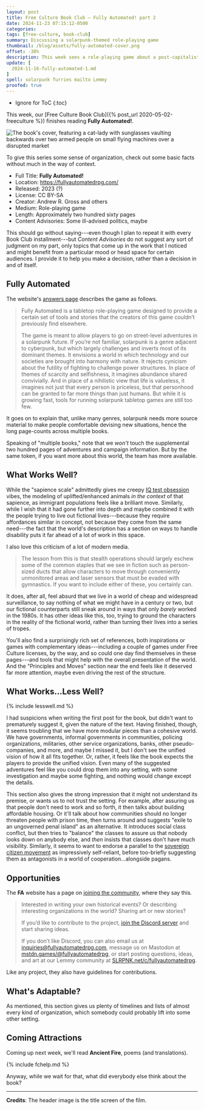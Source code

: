 ```yaml
---
layout: post
title: Free Culture Book Club — Fully Automated! part 2
date: 2024-11-23 07:15:12-0500
categories:
tags: [free-culture, book-club]
summary: Discussing a solarpunk-themed role-playing game
thumbnail: /blog/assets/fully-automated-cover.png
offset: -38%
description: This week sees a role-playing game about a post-capitalist Los Angeles.
update: [
  2024-11-16-fully-automated-1.md
]
spell: solarpunk furries mailto Lemmy
proofed: true
---
```


* Ignore for ToC
{:toc}

This week, our [Free Culture Book Club]({% post_url 2020-05-02-freeculture %}) finishes reading **Fully Automated!**.

![The book's cover, featuring a cat-lady with sunglasses vaulting backwards over two armed people on small flying machines over a disrupted market](/blog/assets/fully-automated-cover.png "I feel like the cover promises us body-modification furries that the text doesn't bother to pay off")

To give this series some sense of organization, check out some basic facts without much in the way of context.

 * Full Title:  **Fully Automated!**
 * Location:  <https://fullyautomatedrpg.com/>
 * Released:  2023 (?)
 * License:  CC BY-SA
 * Creator:  Andrew R. Gross and others
 * Medium:  Role-playing game
 * Length:  Approximately two hundred sixty pages
 * Content Advisories:  Some ill-advised politics, maybe

This should go without saying---even though I plan to repeat it with every Book Club installment---but *Content Advisories* do not suggest any sort of judgment on my part, only topics that come up in the work that I noticed and might benefit from a particular mood or head space for certain audiences.  I provide it to help you make a decision, rather than a decision in and of itself.

## Fully Automated

The website's [answers page](https://fullyautomatedrpg.com/get-answers/) describes the game as follows.

 > Fully Automated is a tabletop role-playing game designed to provide a certain set of tools and stories that the creators of this game couldn’t previously find elsewhere.
 >
 > The game is meant to allow players to go on street-level adventures in a solarpunk future. If you’re not familiar, solarpunk is a genre adjacent to cyberpunk, but which largely challenges and inverts most of its dominant themes. It envisions a world in which technology and our societies are brought into harmony with nature. It rejects cynicism about the futility of fighting to challenge power structures. In place of themes of scarcity and selfishness, it imagines abundance shared convivially. And in place of a nihilistic view that life is valueless, it imagines not just that every person is priceless, but that personhood can be granted to far more things than just humans. But while it is growing fast, tools for running solarpunk tabletop games are still too few.

It goes on to explain that, unlike many genres, solarpunk needs more source material to make people comfortable devising new situations, hence the long page-counts across multiple books.

Speaking of "multiple books," note that we *won't* touch the supplemental two hundred pages of adventures and campaign information.  But by the same token, if you want more about this world, the team has more available.

## What Works Well?

While the "sapience scale" admittedly gives me creepy [IQ test obsession](https://wellcomecollection.org/stories/exceptional-talent-and-the-trouble-with-iq-tests) vibes, the modeling of uplifted/enhanced animals *in the context* of that sapience, as immigrant populations feels like a brilliant move.  Similarly, while I wish that it had gone further into depth and maybe combined it with the people trying to live out fictional lives---because they require affordances similar in concept, not because they come from the same need---the fact that the world's description has a section on ways to handle disability puts it far ahead of a lot of work in this space.

I also love this criticism of a lot of modern media.

 > The lesson from this is that stealth operations should largely eschew some of the common staples that we see in fiction such as person-sized ducts that allow characters to move through conveniently unmonitored areas and laser sensors that must be evaded with gymnastics. If you want to include either of these, you certainly can.

It does, after all, feel absurd that we live in a world of cheap and widespread surveillance, to say nothing of what we might have in a century or two, but our fictional counterparts still sneak around in ways that only *barely* worked in the 1980s.  It has other ideas like this, too, trying to ground the characters in the reality of the fictional world, rather than turning their lives into a series of tropes.

You'll also find a surprisingly rich set of references, both inspirations or games with complementary ideas---including a couple of games under Free Culture licenses, by the way, and so could one day find themselves in these pages---and tools that might help with the overall presentation of the world.  And the "Principles and Moves" section near the end feels like it deserved far more attention, maybe even driving the rest of the structure.

## What Works...Less Well?

{% include lesswell.md %}

I had suspicions when writing the first post for the book, but didn't want to prematurely suggest it, given the nature of the text.  Having finished, though, it seems troubling that we have more modular pieces than a cohesive world.  We have governments, informal governments in communities, policing organizations, militaries, other service organizations, banks, other pseudo-companies, and more, and maybe I missed it, but I don't see the unified vision of how it all fits together.  Or, rather, it feels like the book expects the players to provide the unified vision.  Even many of the suggested adventures feel like you could drop them into any setting, with some investigation and maybe some fighting, and nothing would change except the details.

This section also gives the strong impression that it might not understand its premise, or wants us to not trust the setting.  For example, after assuring us that people don't need to work and so forth, it then talks about building affordable housing.  Or it'll talk about how communities should no longer threaten people with prison time, then turns around and suggests "exile to an ungoverned penal island" as an alternative.  It introduces social class conflict, but then tries to "balance" the classes to assure us that nobody looks down on anybody else, and *then* insists that classes don't have much visibility.  Similarly, it seems to want to endorse a parallel to the [sovereign citizen movement](https://en.wikipedia.org/wiki/Sovereign_citizen_movement) as impressively self-reliant, before too-briefly suggesting them as antagonists in a world of cooperation...alongside pagans.

## Opportunities

The **FA** website has a page on [joining the community](https://fullyautomatedrpg.com/join-us/), where they say this.

 > Interested in writing your own historical events? Or describing interesting organizations in the world? Sharing art or new stories?
 >
 > If you’d like to contribute to the project, [join the Discord server](https://discord.gg/2FtTfGGDJr) and start sharing ideas.
 >
 > If you don’t like Discord, you can also email us at [inquiries@fullyautomatedrpg.com](mailto:inquiries@fullyautomatedrpg.com), message us on Mastodon at [mstdn.games/@fullyautomatedrpg](http://mstdn.games/@FullyAutomatedRPG), or start posting questions, ideas, and art at our Lemmy community at [SLRPNK.net/c/fullyautomatedrpg](https://slrpnk.net/c/fullyautomatedrpg).

Like any project, they also have guidelines for contributions.

## What's Adaptable?

As mentioned, this section gives us plenty of timelines and lists of almost every kind of organization, which somebody could probably lift into some other setting.

## Coming Attractions

Coming up next week, we'll read **Ancient Fire**, poems (and translations).

{% include fchelp.md %}

Anyway, while we wait for that, what did everybody else think about the book?

* * *

**Credits**:  The header image is the title screen of the film.
